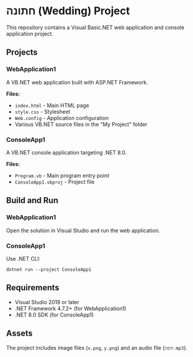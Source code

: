 # חתונה (Wedding) Project

This repository contains a Visual Basic.NET web application and console application project.

## Projects

### WebApplication1
A VB.NET web application built with ASP.NET Framework.

**Files:**
- `index.html` - Main HTML page
- `style.css` - Stylesheet
- `Web.config` - Application configuration
- Various VB.NET source files in the "My Project" folder

### ConsoleApp1
A VB.NET console application targeting .NET 8.0.

**Files:**
- `Program.vb` - Main program entry point
- `ConsoleApp1.vbproj` - Project file

## Build and Run

### WebApplication1
Open the solution in Visual Studio and run the web application.

### ConsoleApp1
Use .NET CLI:
```
dotnet run --project ConsoleApp1
```

## Requirements
- Visual Studio 2019 or later
- .NET Framework 4.7.2+ (for WebApplication1)
- .NET 8.0 SDK (for ConsoleApp1)

## Assets
The project includes image files (`x.png`, `y.png`) and an audio file (`חופה.mp3`).